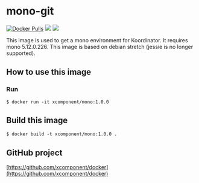 # mono-git

[![Docker Pulls](https://img.shields.io/docker/pulls/xcomponent/mono.svg)](https://store.docker.com/communit2/images/xcomponent/mono)
[![](https://images.microbadger.com/badges/version/xcomponent/mono.svg)](https://store.docker.com/community/images/xcomponent/mono)
[![](https://images.microbadger.com/badges/image/xcomponent/mono.svg)](https://store.docker.com/community/images/xcomponent/mono)

This image is used to get a mono environment for Koordinator. It requires mono 5.12.0.226.
This image is based on debian stretch (jessie is no longer supported).

## How to use this image

### Run

```
$ docker run -it xcomponent/mono:1.0.0
```

## Build this image

```
$ docker build -t xcomponent/mono:1.0.0 .
```

## GitHub project

[https://github.com/xcomponent/docker](https://github.com/xcomponent/docker)
